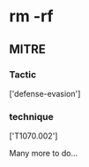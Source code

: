 # rm -rf

## MITRE

### Tactic
['defense-evasion']

### technique
['T1070.002']

Many more to do...
